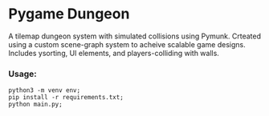 # Pygame Dungeon


A tilemap dungeon system with simulated collisions using Pymunk. Crteated using a custom scene-graph system to acheive scalable game designs. Includes ysorting, UI elements, and players-colliding with walls.

### Usage:
```
python3 -m venv env;
pip install -r requirements.txt;
python main.py;
```
